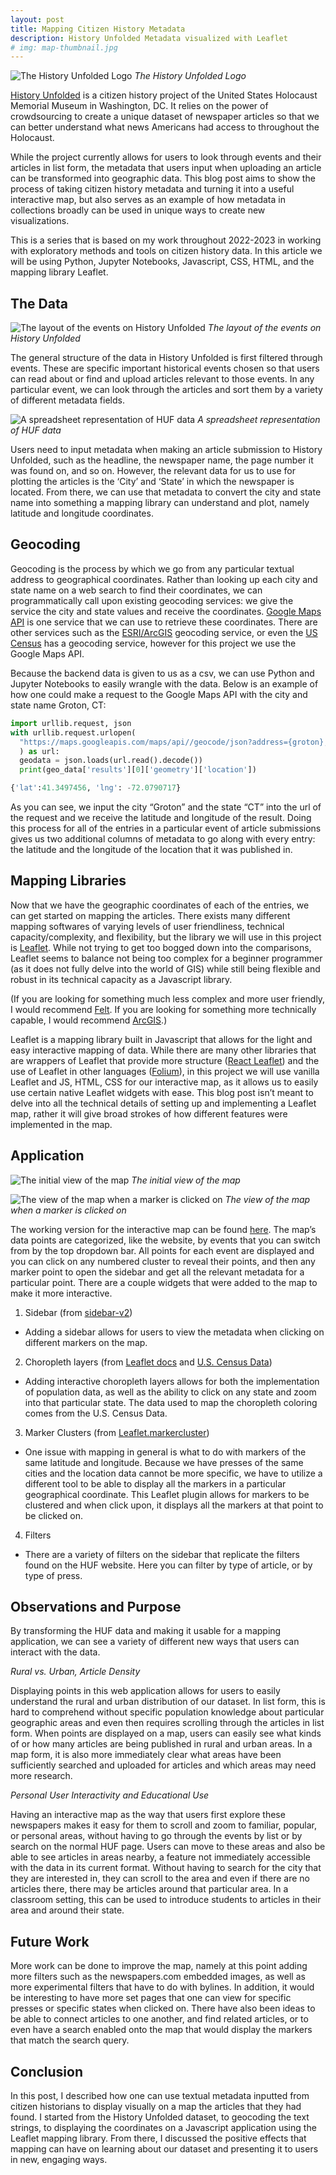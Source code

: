 ```yaml
---
layout: post
title: Mapping Citizen History Metadata
description: History Unfolded Metadata visualized with Leaflet
# img: map-thumbnail.jpg
---
```

![The History Unfolded Logo](../../assets/images/huf-logo.jpg)
*The History Unfolded Logo*

[History Unfolded](https://newspapers.ushmm.org/) is a citizen history project of the United States Holocaust Memorial Museum in Washington, DC. It relies on the power of crowdsourcing to create a unique dataset of newspaper articles so that we can better understand what news Americans had access to throughout the Holocaust.

While the project currently allows for users to look through events and their articles in list form, the metadata that users input when uploading an article can be transformed into geographic data. This blog post aims to show the process of taking citizen history metadata and turning it into a useful interactive map, but also serves as an example of how metadata in collections broadly can be used in unique ways to create new visualizations.

This is a series that is based on my work throughout 2022-2023 in working with exploratory methods and tools on citizen history data. In this article we will be using Python, Jupyter Notebooks, Javascript, CSS, HTML, and the mapping library Leaflet.

The Data
------------
![The layout of the events on History Unfolded](../../assets/images/huf-events.jpg)
*The layout of the events on History Unfolded*

The general structure of the data in History Unfolded is first filtered through events. These are specific important historical events chosen so that users can read about or find and upload articles relevant to those events. In any particular event, we can look through the articles and sort them by a variety of different metadata fields.

![A spreadsheet representation of HUF data](../../assets/images/huf-backend.jpg)
*A spreadsheet representation of HUF data*

Users need to input metadata when making an article submission to History Unfolded, such as the headline, the newspaper name, the page number it was found on, and so on. However, the relevant data for us to use for plotting the articles is the ‘City’ and ‘State’ in which the newspaper is located. From there, we can use that metadata to convert the city and state name into something a mapping library can understand and plot, namely latitude and longitude coordinates.

Geocoding
------------

Geocoding is the process by which we go from any particular textual address to geographical coordinates. Rather than looking up each city and state name on a web search to find their coordinates, we can programmatically call upon existing geocoding services: we give the service the city and state values and receive the coordinates. [Google Maps API](https://developers.google.com/maps/documentation/geocoding/overview) is one service that we can use to retrieve these coordinates. There are other services such as the [ESRI/ArcGIS](https://developers.arcgis.com/rest/geocode/api-reference/overview-world-geocoding-service.htm) geocoding service, or even the [US Census](https://geocoding.geo.census.gov/geocoder/) has a geocoding service, however for this project we use the Google Maps API.

Because the backend data is given to us as a csv, we can use Python and Jupyter Notebooks to easily wrangle with the data. Below is an example of how one could make a request to the Google Maps API with the city and state name Groton, CT: 

~~~python
import urllib.request, json
with urllib.request.urlopen(
  "https://maps.googleapis.com/maps/api//geocode/json?address={groton},{ct}&key=INSERT_API_KEY"
  ) as url:
  geodata = json.loads(url.read().decode())
  print(geo_data['results'][0]['geometry']['location'])

{'lat':41.3497456, 'lng': -72.0790717}
~~~

As you can see, we input the city “Groton” and the state “CT” into the url of the request and we receive the latitude and longitude of the result. Doing this process for all of the entries in a particular event of article submissions gives us two additional columns of metadata to go along with every entry: the latitude and the longitude of the location that it was published in.

Mapping Libraries
------------

Now that we have the geographic coordinates of each of the entries, we can get started on mapping the articles. There exists many different mapping softwares of varying levels of user friendliness, technical capacity/complexity, and flexibility, but the library we will use in this project is [Leaflet](https://leafletjs.com/). While not trying to get too bogged down into the comparisons, Leaflet seems to balance not being too complex for a beginner programmer (as it does not fully delve into the world of GIS) while still being flexible and robust in its technical capacity as a Javascript library.

(If you are looking for something much less complex and more user friendly, I would recommend [Felt](https://felt.com/). If you are looking for something more technically capable, I would recommend [ArcGIS](https://www.arcgis.com/index.html).)

Leaflet is a mapping library built in Javascript that allows for the light and easy interactive mapping of data. While there are many other libraries that are wrappers of Leaflet that provide more structure ([React Leaflet](https://react-leaflet.js.org/)) and the use of Leaflet in other languages ([Folium](https://python-visualization.github.io/folium/)), in this project we will use vanilla Leaflet and JS, HTML, CSS for our interactive map, as it allows us to easily use certain native Leaflet widgets with ease. This blog post isn’t meant to delve into all the technical details of setting up and implementing a Leaflet map, rather it will give broad strokes of how different features were implemented in the map.

Application
------------
![The initial view of the map](../../assets/images/huf-map.jpg)
*The initial view of the map*

![The view of the map when a marker is clicked on](../../assets/images/huf-marker.jpg)
*The view of the map when a marker is clicked on*

The working version for the interactive map can be found [here](https://huf-map-git-byline-joelsjlee.vercel.app/). The map’s data points are categorized, like the website, by events that you can switch from by the top dropdown bar. All points for each event are displayed and you can click on any numbered cluster to reveal their points, and then any marker point to open the sidebar and get all the relevant metadata for a particular point. There are a couple widgets that were added to the map to make it more interactive.

1. Sidebar (from [sidebar-v2](https://github.com/Turbo87/sidebar-v2))
  - Adding a sidebar allows for users to view the metadata when clicking on different markers on the map.
2. Choropleth layers (from [Leaflet docs](https://leafletjs.com/examples/choropleth/) and [U.S. Census Data](https://www.census.gov/data/tables/time-series/dec/density-data-text.html))
  - Adding interactive choropleth layers allows for both the implementation of population data, as well as the ability to click on any state and zoom into that particular state. The data used to map the choropleth coloring comes from the U.S. Census Data.
3. Marker Clusters (from [Leaflet.markercluster](https://github.com/Leaflet/Leaflet.markercluster))
  - One issue with mapping in general is what to do with markers of the same latitude and longitude. Because we have presses of the same cities and the location data cannot be more specific, we have to utilize a different tool to be able to display all the markers in a particular geographical coordinate. This Leaflet plugin allows for markers to be clustered and when click upon, it displays all the markers at that point to be clicked on.
4. Filters
  - There are a variety of filters on the sidebar that replicate the filters found on the HUF website. Here you can filter by type of article, or by type of press.

Observations and Purpose
------------

By transforming the HUF data and making it usable for a mapping application, we can see a variety of different new ways that users can interact with the data.

*Rural vs. Urban, Article Density*  

Displaying points in this web application allows for users to easily understand the rural and urban distribution of our dataset. In list form, this is hard to comprehend without specific population knowledge about particular geographic areas and even then requires scrolling through the articles in list form. When points are displayed on a map, users can easily see what kinds of or how many articles are being published in rural and urban areas. In a map form, it is also more immediately clear what areas have been sufficiently searched and uploaded for articles and which areas may need more research.

*Personal User Interactivity and Educational Use*  

Having an interactive map as the way that users first explore these newspapers makes it easy for them to scroll and zoom to familiar, popular, or personal areas, without having to go through the events by list or by search on the normal HUF page. Users can move to these areas and also be able to see articles in areas nearby, a feature not immediately accessible with the data in its current format. Without having to search for the city that they are interested in, they can scroll to the area and even if there are no articles there, there may be articles around that particular area. In a classroom setting, this can be used to introduce students to articles in their area and around their state.

Future Work
------------

More work can be done to improve the map, namely at this point adding more filters such as the newspapers.com embedded images, as well as more experimental filters that have to do with bylines. In addition, it would be interesting to have more set pages that one can view for specific presses or specific states when clicked on. There have also been ideas to be able to connect articles to one another, and find related articles, or to even have a search enabled onto the map that would display the markers that match the search query.

Conclusion
------------

In this post, I described how one can use textual metadata inputted from citizen historians to display visually on a map the articles that they had found. I started from the History Unfolded dataset, to geocoding the text strings, to displaying the coordinates on a Javascript application using the Leaflet mapping library. From there, I discussed the positive effects that mapping can have on learning about our dataset and presenting it to users in new, engaging ways.
